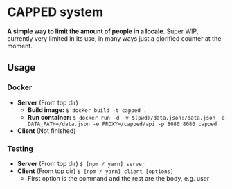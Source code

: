 # CAPPED system

**A simple way to limit the amount of people in a locale**. Super WIP, currently very limited in its use, in many ways just a glorified counter at the moment. 

## Usage

### Docker
- **Server** (From top dir)
  - **Build image:** `$ docker build -t capped .`
  - **Run container:** `$ docker run -d -v $(pwd)/data.json:/data.json -e DATA_PATH=/data.json -e PROXY=/capped/api -p 8080:8080 capped`
- **Client** (Not finished)

### Testing
- **Server** (From top dir) `$ [npm / yarn] server`
- **Client** (From top dir) `$ [npm / yarn] client [options]`
  - First option is the command and the rest are the body, e.g. user
